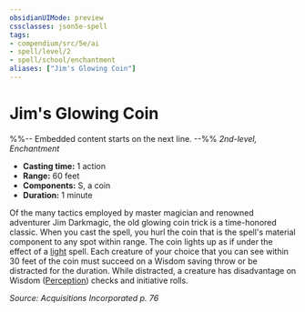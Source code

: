 ```yaml
---
obsidianUIMode: preview
cssclasses: json5e-spell
tags:
- compendium/src/5e/ai
- spell/level/2
- spell/school/enchantment
aliases: ["Jim's Glowing Coin"]
---
```

# Jim's Glowing Coin
%%-- Embedded content starts on the next line. --%%
*2nd-level, Enchantment*  

- **Casting time:** 1 action
- **Range:** 60 feet
- **Components:** S, a coin
- **Duration:** 1 minute

Of the many tactics employed by master magician and renowned adventurer Jim Darkmagic, the old glowing coin trick is a time-honored classic. When you cast the spell, you hurl the coin that is the spell's material component to any spot within range. The coin lights up as if under the effect of a [light](2-Mechanics/CLI/spells/light.md) spell. Each creature of your choice that you can see within 30 feet of the coin must succeed on a Wisdom saving throw or be distracted for the duration. While distracted, a creature has disadvantage on Wisdom ([Perception](2-Mechanics/CLI/rules/skills.md#Perception)) checks and initiative rolls.

*Source: Acquisitions Incorporated p. 76*